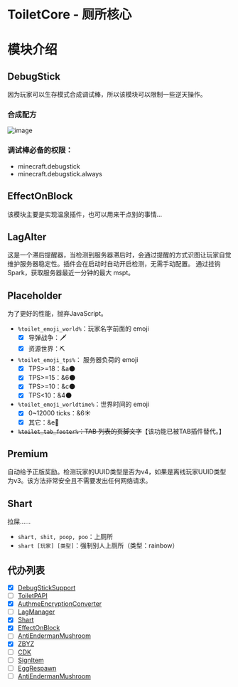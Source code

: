 # ToiletCore - 厕所核心

# 模块介绍

## DebugStick

因为玩家可以生存模式合成调试棒，所以该模块可以限制一些逆天操作。

### 合成配方

![image](https://user-images.githubusercontent.com/77124888/175134422-a4c1c9c8-3ab6-4693-9fec-0f3cfa30e17e.png)

### 调试棒必备的权限：

- minecraft.debugstick
- minecraft.debugstick.always

## EffectOnBlock

该模块主要是实现温泉插件，也可以用来干点别的事情…

## LagAlter

这是一个滞后提醒器，当检测到服务器滞后时，会通过提醒的方式识图让玩家自觉维护服务器稳定性。插件会在启动时自动开启检测，无需手动配置。
通过挂钩 Spark，获取服务器最近一分钟的最大 mspt。

## Placeholder

为了更好的性能，抛弃JavaScript。

- `%toilet_emoji_world%`：玩家名字前面的 emoji
    - [X] 导弹战争：🗡
    - [X] 资源世界：⛏
- `%toilet_emoji_tps%`： 服务器负荷的 emoji
    - [X] TPS>=18：&a🌑
    - [X] TPS>=15：&6🌑
    - [X] TPS>=10：&c🌑
    - [X] TPS<10：&4🌑
- `%toilet_emoji_worldtime%`：世界时间的 emoji
    - [X] 0~12000 ticks：&6☀
    - [X] 其它：&e🌚
- ~~`%toilet_tab_footer%`：TAB 列表的页脚文字~~【该功能已被TAB插件替代。】

## Premium

自动给予正版奖励。检测玩家的UUID类型是否为v4，如果是离线玩家UUID类型为v3。该方法非常安全且不需要发出任何网络请求。

## Shart

拉屎……

- `shart, shit, poop, poo`：上厕所
- `shart [玩家] [类型]`：强制别人上厕所（类型：rainbow）

## 代办列表

- [X] [DebugStickSupport](https://github.com/ToiletMC/plugin-DebugStickSupport)
- [ ] [ToiletPAPI](https://github.com/ToiletMC/plugin-ToiletPAPI)
- [X] [AuthmeEncryptionConverter](https://github.com/ToiletMC/plugin-AuthmeEncryptionConverter)
- [ ] [LagManager](https://github.com/ToiletMC/plugin-LagManager)
- [X] [Shart](https://github.com/ToiletMC/plugin-Shart)
- [X] [EffectOnBlock](https://github.com/ToiletMC/plugin-EffectOnBlock)
- [ ] [AntiEndermanMushroom](https://github.com/ToiletMC/plugin-AntiEndermanMushroom)
- [X] [ZBYZ](https://github.com/ToiletMC/plugin-ZBYZ)
- [ ] [CDK](https://github.com/ToiletMC/plugin-CDK)
- [ ] [SignItem](https://github.com/ToiletMC/plugin-SignItem)
- [ ] [EggRespawn](https://github.com/XXY233/EggRespawn)
- [ ] [AntiEndermanMushroom](https://github.com/ToiletMC/plugin-AntiEndermanMushroom)